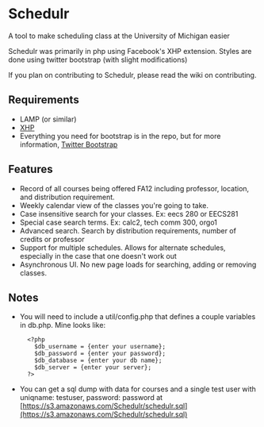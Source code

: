 Schedulr
========
A tool to make scheduling class at the University of Michigan easier

Schedulr was primarily in php using Facebook's XHP extension.
Styles are done using twitter bootstrap (with slight modifications)

If you plan on contributing to Schedulr, please read the wiki on contributing.

Requirements
------------
- LAMP (or similar)
- [XHP](https://github.com/facebook/xhp)
- Everything you need for bootstrap is in the repo, but for more information, [Twitter Bootstrap](http://twitter.github.com/bootstrap/)

Features
--------
- Record of all courses being offered FA12 including professor, location, and distribution requirement.
- Weekly calendar view of the classes you're going to take.
- Case insensitive search for your classes. Ex: eecs 280 or EECS281
- Special case search terms. Ex: calc2, tech comm 300, orgo1
- Advanced search. Search by distribution requirements, number of credits or professor
- Support for multiple schedules. Allows for alternate schedules, especially in the case that one doesn't work out
- Asynchronous UI. No new page loads for searching, adding or removing classes.

Notes
-----
- You will need to include a util/config.php that defines a couple variables in db.php. Mine looks like: 
    
        <?php
          $db_username = {enter your username};
          $db_password = {enter your password};
          $db_database = {enter your db name};
          $db_server = {enter your server};
        ?>

- You can get a sql dump with data for courses and a single test user with uniqname: testuser, password: password at [https://s3.amazonaws.com/Schedulr/schedulr.sql](https://s3.amazonaws.com/Schedulr/schedulr.sql)
